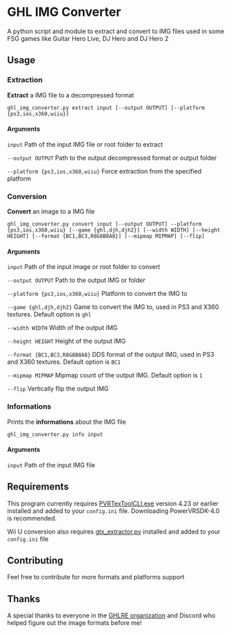 # GHL IMG Converter
A python script and module to extract and convert to IMG files used in some FSG games like Guitar Hero Live, DJ Hero and DJ Hero 2

## Usage
### Extraction
**Extract** a IMG file to a decompressed format

```
ghl_img_converter.py extract input [--output OUTPUT] [--platform {ps3,ios,x360,wiiu}]
```

#### Arguments
`input` Path of the input IMG file or root folder to extract

`--output OUTPUT` Path to the output decompressed format or output folder

`--platform {ps3,ios,x360,wiiu}` Force extraction from the specified platform

### Conversion
**Convert** an image to a IMG file

```
ghl_img_converter.py convert input [--output OUTPUT] --platform {ps3,ios,x360,wiiu} [--game {ghl,djh,djh2}] [--width WIDTH] [--height HEIGHT] [--format {BC1,BC3,R8G8B8A8}] [--mipmap MIPMAP] [--flip]
```

#### Arguments
`input` Path of the input image or root folder to convert

`--output OUTPUT` Path to the output IMG or folder

`--platform {ps3,ios,x360,wiiu}` Platform to convert the IMG to

`--game {ghl,djh,djh2}` Game to convert the IMG to, used in PS3 and X360 textures. Default option is `ghl`

`--width WIDTH` Width of the output IMG

`--height HEIGHT` Height of the output IMG

`--format {BC1,BC3,R8G8B8A8}` DDS format of the output IMG, used in PS3 and X360 textures. Default option is `BC1`

`--mipmap MIPMAP` Mipmap count of the output IMG. Default option is `1`

`--flip` Vertically flip the output IMG

### Informations
Prints the **informations** about the IMG file

```
ghl_img_converter.py info input
```

#### Arguments
`input` Path of the input IMG file

## Requirements
This program currently requires [PVRTexToolCLI.exe](https://www.imgtec.com/developers/powervr-sdk-tools/legacy-downloads/) version 4.23 or earlier installed and added to your `config.ini` file. Downloading PowerVRSDK-4.0 is recommended.

Wii U conversion also requires [gtx_extractor.py](https://github.com/aboood40091/GTX-Extractor) installed and added to your `config.ini` file

## Contributing
Feel free to contribute for more formats and platforms support

## Thanks
A special thanks to everyone in the [GHLRE organization](https://github.com/ghlre) and Discord who helped figure out the image formats before me!